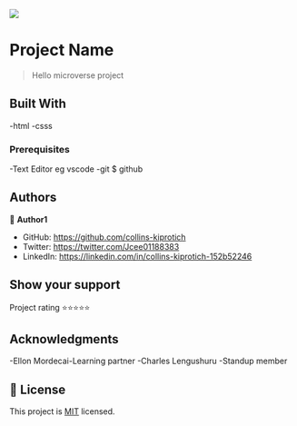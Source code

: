 ![](https://img.shields.io/badge/Microverse-blueviolet)

# Project Name

> Hello microverse project


## Built With
-html
-csss

### Prerequisites
-Text Editor eg vscode
-git $ github


## Authors

👤 **Author1**

- GitHub: https://github.com/collins-kiprotich
- Twitter: https://twitter.com/Jcee01188383
- LinkedIn: https://linkedin.com/in/collins-kiprotich-152b52246


## Show your support

Project rating ⭐️⭐️⭐️⭐️⭐️

## Acknowledgments
-Ellon Mordecai-Learning partner
-Charles Lengushuru -Standup member


## 📝 License

This project is [MIT](./LICENSE) licensed.
